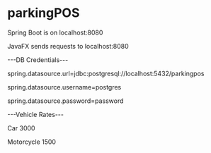 # parkingPOS

Spring Boot is on localhost:8080

JavaFX sends requests to localhost:8080

---DB Credentials---

spring.datasource.url=jdbc:postgresql://localhost:5432/parkingpos

spring.datasource.username=postgres

spring.datasource.password=password

---Vehicle Rates---


Car 3000

Motorcycle 1500
